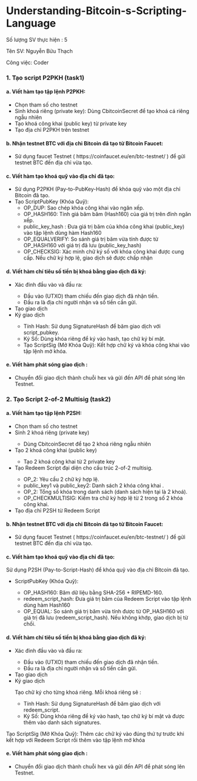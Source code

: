 # Understanding-Bitcoin-s-Scripting-Language
<p>Số lượng SV thực hiện : 5</p>
<p>Tên SV: Nguyễn Bửu Thạch</p>
<p>Công việc: Coder</p>
<h3>1. Tạo script P2PKH (task1)</h3>
<h4>a. Viết hàm tạo tập lệnh P2PKH:</h4>
<ul>
  <li> Chọn tham số cho testnet </li>
  <li> Sinh khoá riêng (private key): Dùng CbitcoinSecret để tạo khoá cá riêng ngẫu nhiên </li>
  <li> Tạo khoá công khai (public key) từ private key</li>
  <li> Tạo địa chỉ P2PKH trên testnet</li>
</ul>
<h4>b. Nhận testnet BTC với địa chỉ Bitcoin đã tạo từ Bitcoin Faucet:</h4>
<ul>
  <li>Sử dụng faucet Testnet ( https://coinfaucet.eu/en/btc-testnet/ ) để gửi testnet BTC đến địa chỉ vừa tạo.</li>
</ul>
<h4>c. Viết hàm tạo khoá quỹ vào địa chỉ đã tạo:</h4>
<ul>
  <li>Sử dụng P2PKH (Pay-to-PubKey-Hash) để khóa quỹ vào một địa chỉ Bitcoin đã tạo.
  <li>Tạo ScriptPubKey (Khóa Quỹ): 
     <ul>
        <li>OP_DUP: Sao chép khóa công khai vào ngăn xếp.
        <li>OP_HASH160: Tính giá băm băm (Hash160) của giá trị trên đỉnh ngăn xếp.
        <li>public_key_hash : Đưa giá trị băm của khóa công khai (public_key) vào tập lệnh dùng hàm Hash160
        <li>OP_EQUALVERIFY: So sánh giá trị băm vừa tính được từ OP_HASH160 với giá trị đã lưu (public_key_hash)
        <li>OP_CHECKSIG: Xác minh chữ ký số với khóa công khai được cung cấp. Nếu chữ ký hợp lệ, giao dịch sẽ được chấp nhận 
     </ul>
</ul>
<h4>d. Viết hàm chí tiêu số tiền bị khoá bằng giao dịch đã ký:</h4>
<ul>
  <li>Xác đinh đầu vào và đầu ra:</li>
     <ul>
        <li>Đầu vào (UTXO) tham chiếu đến giao dịch đã nhận tiền.</li>
        <li>Đầu ra là địa chỉ người nhận và số tiền cần gửi.</li>
     </ul>
  <li>Tạo giao dịch</li>
  <li>Ký giao dịch</li>
     <ul>
        <li>Tính Hash: Sử dụng SignatureHash để băm giao dịch với script_pubkey.</li>
        <li>Ký Số: Dùng khóa riêng để ký vào hash, tạo chữ ký bí mật.</li>
        <li>Tạo ScriptSig (Mở Khóa Quỹ): Kết hợp chữ ký và khóa công khai vào tập lệnh mở khóa.</li>
     </ul>
</ul>
<h4>e. Viết hàm phát sóng giao dịch :</h4>
<ul>
  <li>Chuyển đổi giao dịch thành chuỗi hex và gửi đến API để phát sóng lên Testnet.</li>
</ul>
<h3>2. Tạo Script 2-of-2 Multisig (task2)</h3>
<h4>a. Viết hàm tạo tập lệnh P2SH:</h4>
<ul>
  <li>Chọn tham số cho testnet</li>
  <li>Sinh 2 khoá riêng (private key)</li>
  <ul>
    <li>Dùng CbitcoinSecret để tạo 2 khoá riêng ngẫu nhiên </li>
  </ul>
  <li>Tạo 2 khoá công khai (public key)</li>
  <ul>
    <li>Tạo 2 khoá công khai từ 2 private key</li>   
  </ul>
  <li>Tạo Redeem Script đại diện cho cấu trúc 2-of-2 multisig.</li>
  <ul>
    <li>OP_2: Yêu cầu 2 chữ ký hợp lệ.</li>
    <li>public_key1 và public_key2: Danh sách 2 khóa công khai .</li>
    <li>OP_2: Tổng số khóa trong danh sách (danh sách hiện tại là 2 khoá).</li>
    <li>OP_CHECKMULTISIG: Kiểm tra chữ ký hợp lệ từ 2 trong số 2 khóa công khai.</li>
  </ul>
  <li>Tạo địa chỉ P2SH từ Redeem Script</li>
</ul>
<h4>b. Nhận testnet BTC với địa chỉ Bitcoin đã tạo từ Bitcoin Faucet:</h4>
<ul>
  <li>Sử dụng faucet Testnet ( https://coinfaucet.eu/en/btc-testnet/ ) để gửi testnet BTC đến địa chỉ vừa tạo.</li>
</ul>
<h4>c. Viết hàm tạo khoá quỹ vào địa chỉ đã tạo:</h4>
<p>Sử dụng P2SH (Pay-to-Script-Hash) để khóa quỹ vào địa chỉ Bitcoin đã tạo.</p>
<ul>
  <li>ScriptPubKey (Khóa Quỹ): </li>
  <ul>
    <li>OP_HASH160: Băm dữ liệu bằng SHA-256 + RIPEMD-160. </li>
    <li>redeem_script_hash: Đưa giá trị băm của Redeem Script vào tập lệnh dùng hàm Hash160</li>
    <li>OP_EQUAL: So sánh giá trị băm vừa tính được từ OP_HASH160 với giá trị đã lưu (redeem_script_hash). Nếu không khớp, giao dịch bị từ chối.</li>
  </ul>
</ul>
<h4>d. Viết hàm chí tiêu số tiền bị khoá bằng giao dịch đã ký:</h4>
<ul>
  <li>Xác đinh đầu vào và đầu ra:</li>
  <ul>
    <li>Đầu vào (UTXO) tham chiếu đến giao dịch đã nhận tiền.</li>
    <li>Đầu ra là địa chỉ người nhận và số tiền cần gửi.</li>
  </ul>
  <li>Tạo giao dịch</li>
  <li>Ký giao dịch</li>
  <p>Tạo chữ ký cho từng khoá riêng. Mỗi khoá riêng sẽ :</p>
  <ul>
    <li>Tính Hash: Sử dụng SignatureHash để băm giao dịch với redeem_script.</li>
    <li>Ký Số: Dùng khóa riêng để ký vào hash, tạo chữ ký bí mật và được thêm vào danh sách signatures. </li>
  </ul>
</ul>
<p>Tạo ScriptSig (Mở Khóa Quỹ): Thêm các chữ ký vào đúng thứ tự trước khi kết hợp với Redeem Script rồi thêm vào tập lệnh mở khóa</p>
<h4>e. Viết hàm phát sóng giao dịch :</h4>
<ul>
  <li>Chuyển đổi giao dịch thành chuỗi hex và gửi đến API để phát sóng lên Testnet.</li>
</ul>
